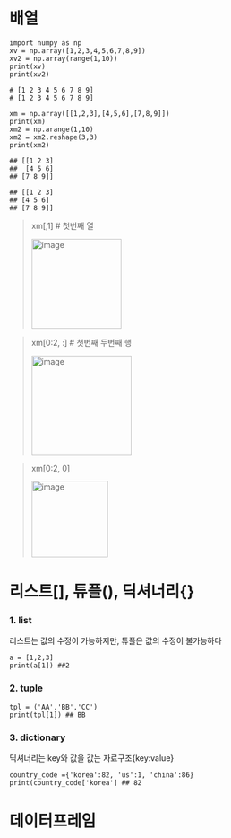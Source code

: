 # 배열
~~~
import numpy as np
xv = np.array([1,2,3,4,5,6,7,8,9])
xv2 = np.array(range(1,10))
print(xv)
print(xv2)

# [1 2 3 4 5 6 7 8 9]
# [1 2 3 4 5 6 7 8 9]
~~~
~~~
xm = np.array([[1,2,3],[4,5,6],[7,8,9]])
print(xm)
xm2 = np.arange(1,10)
xm2 = xm2.reshape(3,3)
print(xm2)

## [[1 2 3]
##  [4 5 6]
## [7 8 9]]

## [[1 2 3]
## [4 5 6]
## [7 8 9]]
~~~

> xm[,1] # 첫번째 열
> 
> <img width="160" alt="image" src="https://github.com/ffflopppy/blabla/assets/58408873/e76fdcc9-5955-4f8f-b836-b3d3b3c50624">

> xm[0:2, :] # 첫번째 두번째 행
> 
> <img width="178" alt="image" src="https://github.com/ffflopppy/blabla/assets/58408873/e008442f-6abe-4d69-8337-744bb8a487f8">

> xm[0:2, 0]
> 
> <img width="136" alt="image" src="https://github.com/ffflopppy/blabla/assets/58408873/2bbf2e5b-29f4-4826-a009-0c126015e682">


# 리스트[], 튜플(), 딕셔너리{}


### 1. list
리스트는 값의 수정이 가능하지만, 튜플은 값의 수정이 불가능하다
~~~
a = [1,2,3]
print(a[1]) ##2
~~~
### 2. tuple
~~~
tpl = ('AA','BB','CC')
print(tpl[1]) ## BB
~~~
### 3. dictionary
딕셔너리는 key와 값을 값는 자료구조{key:value}
~~~
country_code ={'korea':82, 'us':1, 'china':86}
print(country_code['korea'] ## 82
~~~


# 데이터프레임

